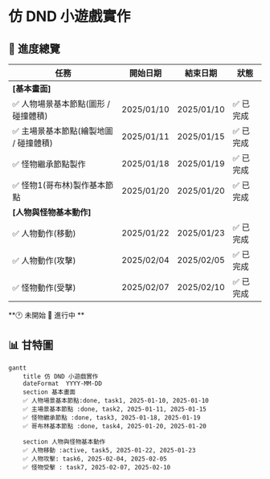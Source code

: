 # 仿 DND 小遊戲實作

## 📌 進度總覽
| 任務 | 開始日期 | 結束日期 | 狀態 |
|------|----------|----------|------|
| **[基本畫面]** | | | |
| ✅ 人物場景基本節點(圖形 / 碰撞體積) | 2025/01/10 | 2025/01/10 | ✅ 已完成 |
| ✅ 主場景基本節點(繪製地圖 / 碰撞體積) | 2025/01/11 | 2025/01/15 | ✅ 已完成 |
| ✅ 怪物繼承節點製作 | 2025/01/18 | 2025/01/19 | ✅ 已完成 |
| ✅ 怪物1(哥布林)製作基本節點 | 2025/01/20 | 2025/01/20 | ✅ 已完成 |
| **[人物與怪物基本動作]** | | | |
| ✅ 人物動作(移動) | 2025/01/22 | 2025/01/23 | ✅ 已完成|
| ✅ 人物動作(攻擊) | 2025/02/04 | 2025/02/05 | ✅ 已完成 |
| ✅ 怪物動作(受擊) | 2025/02/07 | 2025/02/10 | ✅ 已完成 |
**🕐 未開始 🔵 進行中 **
## 📊 甘特圖
```mermaid
gantt
    title 仿 DND 小遊戲實作
    dateFormat  YYYY-MM-DD
    section 基本畫面
    ✅ 人物場景基本節點:done, task1, 2025-01-10, 2025-01-10
    ✅ 主場景基本節點 :done, task2, 2025-01-11, 2025-01-15
    ✅ 怪物繼承節點 :done, task3, 2025-01-18, 2025-01-19
    ✅ 哥布林基本節點 :done, task4, 2025-01-20, 2025-01-20

    section 人物與怪物基本動作
    ✅ 人物移動 :active, task5, 2025-01-22, 2025-01-23
    ✅ 人物攻擊: task6, 2025-02-04, 2025-02-05
    ✅ 怪物受擊 : task7, 2025-02-07, 2025-02-10

